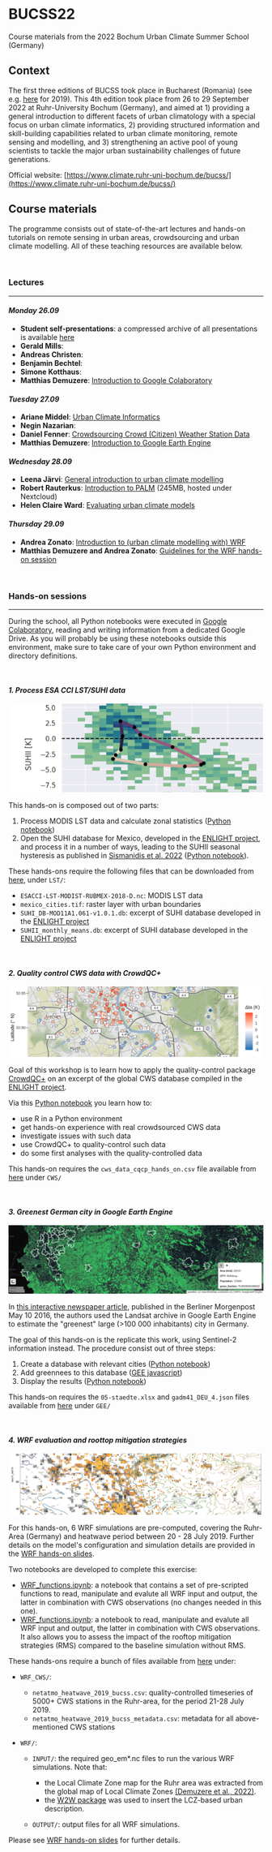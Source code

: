 # BUCSS22
Course materials from the 2022 Bochum Urban Climate Summer School (Germany)

## Context
The first three editions of BUCSS took place in Bucharest (Romania) (see e.g. [here](https://icub.unibuc.ro/events/bucss2019/) for 2019). 
This 4th edition took place from 26 to 29 September 2022 at Ruhr-University Bochum (Germany), and aimed at 1) providing a general introduction to different facets of urban climatology with a special focus on urban climate informatics, 2) providing structured information and skill-building capabilities related to urban climate monitoring, remote sensing and modelling, and 3) strengthening an active pool of young scientists to tackle the major urban sustainability challenges of future generations.

Official website: [https://www.climate.ruhr-uni-bochum.de/bucss/](https://www.climate.ruhr-uni-bochum.de/bucss/) 


## Course materials
The programme consists out of state-of-the-art lectures and hands-on tutorials on remote sensing in urban areas, crowdsourcing and urban climate modelling. All of these teaching resources are available below.  

<br>

### Lectures
- - -

#### _Monday 26.09_
- **Student self-presentations**: a compressed archive of all presentations is available [here](https://github.com/RUBclim/BUCSS22/blob/main/lectures/student_self-presentations.tar.xz)
- **Gerald Mills**: 
- **Andreas Christen**:
- **Benjamin Bechtel**:
- **Simone Kotthaus**: 
- **Matthias Demuzere**: [Introduction to Google Colaboratory](https://github.com/RUBclim/BUCSS22/blob/main/lectures/Demuzere_GoogleColab_Intro.pdf)

#### _Tuesday 27.09_
- **Ariane Middel**: [Urban Climate Informatics](https://github.com/RUBclim/BUCSS22/blob/main/lectures/Middel_UCI.pdf)
- **Negin Nazarian**: 
- **Daniel Fenner**: [Crowdsourcing Crowd (Citizen) Weather Station Data](https://github.com/RUBclim/BUCSS22/blob/main/lectures/Fenner_Crowdsourcing_CWS.pdf)
- **Matthias Demuzere**: [Introduction to Google Earth Engine](https://github.com/RUBclim/BUCSS22/blob/main/lectures/Demuzere_GoogleEarthEngine.pdf)

#### _Wednesday 28.09_
- **Leena Järvi**: [General introduction to urban climate modelling](https://github.com/RUBclim/BUCSS22/blob/main/lectures/Jarvi_modelling.pdf)
- **Robert Rauterkus**: [Introduction to PALM](https://geo-cloud.geographie.ruhr-uni-bochum.de/index.php/s/ETN9z2kGkyz3DG3) (245MB, hosted under Nextcloud)
- **Helen Claire Ward**: [Evaluating urban climate models](https://github.com/RUBclim/BUCSS22/blob/main/lectures/Ward_ModelEvaulation.pdf)

#### _Thursday 29.09_
- **Andrea Zonato**: [Introduction to (urban climate modelling with) WRF](https://github.com/RUBclim/BUCSS22/blob/main/lectures/Zonato_WRF.pdf)
- **Matthias Demuzere and Andrea Zonato**: [Guidelines for the WRF hands-on session](https://github.com/RUBclim/BUCSS22/blob/main/lectures/Demuzere_Zonato_WRF-HandsOn.pdf)


<br>

### Hands-on sessions
- - -

During the school, all Python notebooks were executed in [Google Colaboratory](https://colab.research.google.com/), reading and writing information from a dedicated Google Drive. As you will probably be using these notebooks outside this environment, make sure to take care of your own Python environment and directory definitions. 

<br>

#### _1. Process ESA CCI LST/SUHI data_


![SUHII_ENLIGHT_hysteresis.png](img/SUHII_ENLIGHT_hysteresis.png)


This hands-on is composed out of two parts:

1. Process MODIS LST data and calculate zonal statistics ([Python notebook](notebooks/LST_Exercise_partA.ipynb))
2. Open the SUHI database for Mexico, developed in the [ENLIGHT project](https://www.climate.ruhr-uni-bochum.de/research/projects/enlight/), and process it in a number of ways, leading to the SUHII seasonal hysteresis as published in [Sismanidis et al. 2022](http://doi.org/10.3390/rs14102318) ([Python notebook](notebooks/LST_Exercise_partB.ipynb)).

These hands-ons require the following files that can be downloaded from [here](https://geo-cloud.geographie.ruhr-uni-bochum.de/index.php/s/RHBWQiSinZmotQr), under `LST/`:

* `ESACCI-LST-MODIST-RUBMEX-2018-D.nc`: MODIS LST data
* `mexico_cities.tif`: raster layer with urban boundaries
* `SUHI_DB-MOD11A1.061-v1.0.1.db`: excerpt of SUHI database developed in the [ENLIGHT project](https://www.climate.ruhr-uni-bochum.de/research/projects/enlight/)
* `SUHII_monthly_means.db`: excerpt of SUHI database developed in the [ENLIGHT project](https://www.climate.ruhr-uni-bochum.de/research/projects/enlight/)

<br>

#### _2. Quality control CWS data with CrowdQC+_

![dTa_CrowdQCplus.png](img/dTa_CrowdQCplus.png)

Goal of this workshop is to learn how to apply the quality-control package [CrowdQC+](https://doi.org/10.3389/fenvs.2021.720747) on an excerpt of the global CWS database compiled in the [ENLIGHT project](https://www.climate.ruhr-uni-bochum.de/research/projects/enlight/).

Via this [Python notebook](notebooks/crowdqcplus_application.ipynb) you learn how to:

- use R in a Python environment
- get hands-on experience with real crowdsourced CWS data
- investigate issues with such data
- use CrowdQC+ to quality-control such data
- do some first analyses with the quality-controlled data

This hands-on requires the `cws_data_cqcp_hands_on.csv` file available from [here](https://geo-cloud.geographie.ruhr-uni-bochum.de/index.php/s/RHBWQiSinZmotQr) under `CWS/`

<br>

#### _3. Greenest German city in Google Earth Engine_

![gee_greenest_cities.png](img/gee_greenest_cities.png)

In [this interactive newspaper article](https://interaktiv.morgenpost.de/gruenste-staedte-deutschlands/), published in the Berliner Morgenpost May 10 2016, the authors used the Landsat archive in Google Earth Engine to estimate the "greenest" large (>100 000 inhabitants) city in Germany.   

The goal of this hands-on is the replicate this work, using Sentinel-2 information instead. The procedure consist out of three steps:

1. Create a database with relevant cities ([Python notebook](notebooks/GEE_prep_city_data.ipynb))
2. Add greennees to this database ([GEE javascript](notebooks/greenest_city_germany.js))
3. Display the results ([Python notebook](notebooks/GEE_plot_city_data.ipynb))

This hands-on requires the `05-staedte.xlsx` and `gadm41_DEU_4.json` files available from [here](https://geo-cloud.geographie.ruhr-uni-bochum.de/index.php/s/RHBWQiSinZmotQr) under `GEE/`

<br>

#### _4. WRF evaluation and roottop mitigation strategies_

![WRF_Netatmo_evaluation.png](img/WRF_Netatmo_evaluation.png)

For this hands-on, 6 WRF simulations are pre-computed, covering the Ruhr-Area (Germany) and heatwave period between 20 - 28 July 2019. Further details on the model's configuration and simulation details are provided in the [WRF hands-on slides](https://github.com/RUBclim/BUCSS22/blob/main/lectures/Demuzere_Zonato_WRF-HandsOn.pdf).

Two notebooks are developed to complete this exercise:
- [WRF_functions.ipynb](notebooks/WRF_functions.ipynb): a notebook that contains a set of pre-scripted functions to read, manipulate and evalute all WRF input and output, the latter in combination with CWS observations (no changes needed in this one).
- [WRF_functions.ipynb](notebooks/WRF_functions.ipynb): a notebook to read, manipulate and evalute all WRF input and output, the latter in combination with CWS observations. It also allows you to assess the impact of the rooftop mitigation strategies (RMS) compared to the baseline simulation without RMS.

These hands-ons require a bunch of files available from [here](https://geo-cloud.geographie.ruhr-uni-bochum.de/index.php/s/RHBWQiSinZmotQr) under:

* `WRF_CWS/`:
  * `netatmo_heatwave_2019_bucss.csv`: quality-controlled timeseries of 5000+ CWS stations in the Ruhr-area, for the period 21-28 July 2019.
  * `netatmo_heatwave_2019_bucss_metadata.csv`: metadata for all above-mentioned CWS stations

* `WRF/`:
  * `INPUT/`: the required geo_em*.nc files to run the various WRF simulations. Note that:
    * the Local Climate Zone map for the Ruhr area was extracted from the global map of Local Climate Zones [(Demuzere et al., 2022)](https://doi.org/10.5194/essd-14-3835-2022). 
    * the [W2W package](https://doi.org/10.21105/joss.04432) was used to insert the LCZ-based urban description.

  * `OUTPUT/`: output files for all WRF simulations. 

Please see  [WRF hands-on slides](https://github.com/RUBclim/BUCSS22/blob/main/lectures/Demuzere_Zonato_WRF-HandsOn.pdf) for further details.